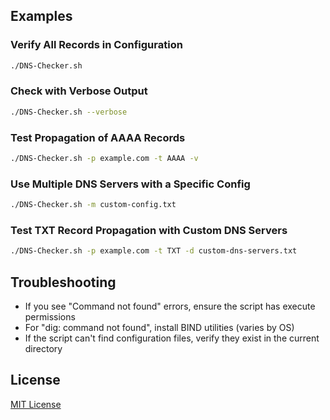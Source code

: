 
## Examples

### Verify All Records in Configuration

```bash
./DNS-Checker.sh
```

### Check with Verbose Output

```bash
./DNS-Checker.sh --verbose
```

### Test Propagation of AAAA Records

```bash
./DNS-Checker.sh -p example.com -t AAAA -v
```

### Use Multiple DNS Servers with a Specific Config

```bash
./DNS-Checker.sh -m custom-config.txt
```

### Test TXT Record Propagation with Custom DNS Servers

```bash
./DNS-Checker.sh -p example.com -t TXT -d custom-dns-servers.txt
```

## Troubleshooting

- If you see "Command not found" errors, ensure the script has execute permissions
- For "dig: command not found", install BIND utilities (varies by OS)
- If the script can't find configuration files, verify they exist in the current directory

## License

[MIT License](LICENSE)
